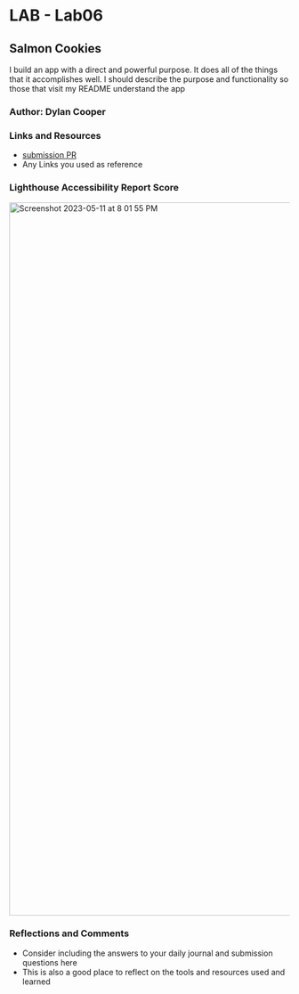# LAB - Lab06

## Salmon Cookies

I build an app with a direct and powerful purpose. It does all of the things that it accomplishes well. I should describe the purpose and functionality so those that visit my README understand the app

### Author: Dylan Cooper

### Links and Resources

* [submission PR](http://xyz.com)
* Any Links you used as reference

### Lighthouse Accessibility Report Score


<img width="1281" alt="Screenshot 2023-05-11 at 8 01 55 PM" src="https://github.com/Cooper-Softdev/cookie-stand/assets/73309872/3b42581a-0da0-4ed3-b701-33d918a9968c">



### Reflections and Comments

* Consider including the answers to your daily journal and submission questions here
* This is also a good place to reflect on the tools and resources used and learned
